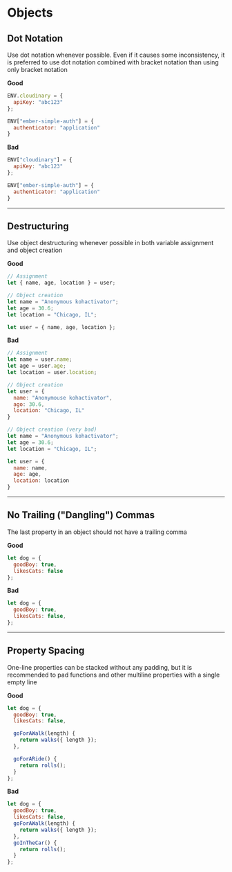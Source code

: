 # Objects

## Dot Notation
Use dot notation whenever possible. Even if it causes some inconsistency, it is preferred to use dot notation combined with bracket notation than using only bracket notation

  **Good**
  ```javascript
  ENV.cloudinary = {
    apiKey: "abc123"
  };

  ENV["ember-simple-auth"] = {
    authenticator: "application"
  }
  ```
  **Bad**
  ```javascript
  ENV["cloudinary"] = {
    apiKey: "abc123"
  };

  ENV["ember-simple-auth"] = {
    authenticator: "application"
  }
  ```

---

## Destructuring
Use object destructuring whenever possible in both variable assignment and object creation

**Good**
```javascript
// Assignment
let { name, age, location } = user;

// Object creation
let name = "Anonymous kohactivator";
let age = 30.6;
let location = "Chicago, IL";

let user = { name, age, location };
```
**Bad**
```javascript
// Assignment
let name = user.name;
let age = user.age;
let location = user.location;

// Object creation
let user = {
  name: "Anonymouse kohactivator",
  ago: 30.6,
  location: "Chicago, IL"
}

// Object creation (very bad)
let name = "Anonymous kohactivator";
let age = 30.6;
let location = "Chicago, IL";

let user = {
  name: name,
  age: age,
  location: location
}
```

---

## No Trailing ("Dangling") Commas
The last property in an object should not have a trailing comma

  **Good**
  ```javascript
  let dog = {
    goodBoy: true,
    likesCats: false
  };
  ```
  **Bad**
  ```javascript
  let dog = {
    goodBoy: true,
    likesCats: false,
  };
  ```

---

## Property Spacing

One-line properties can be stacked without any padding, but it is recommended to pad functions and other multiline properties with a single empty line

  **Good**
  ```javascript
  let dog = {
    goodBoy: true,
    likesCats: false,

    goForAWalk(length) {
      return walks({ length });
    },

    goForARide() {
      return rolls();
    }
  };
  ```
  **Bad**
  ```javascript
  let dog = {
    goodBoy: true,
    likesCats: false,
    goForAWalk(length) {
      return walks({ length });
    },
    goInTheCar() {
      return rolls();
    }
  };
  ```
